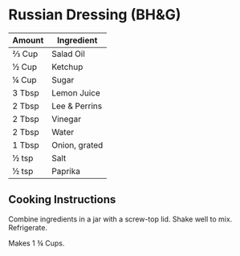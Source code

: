 # Russian Dressing (BH&G)

|Amount|Ingredient|
|----|----|
⅔ Cup | Salad Oil
½ Cup | Ketchup
¼ Cup | Sugar
3 Tbsp | Lemon Juice
2 Tbsp | Lee & Perrins
2 Tbsp | Vinegar
2 Tbsp | Water
1 Tbsp | Onion, grated
½ tsp | Salt
½ tsp | Paprika

## Cooking Instructions

Combine ingredients in a jar with a screw-top lid.
Shake well to mix.
Refrigerate.

Makes 1 ¾ Cups.
